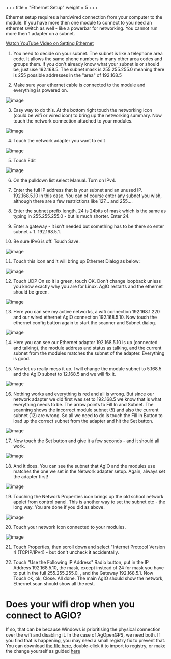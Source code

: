 +++
title = "Ethernet Setup"
weight = 5
+++

Ethernet setup requires a hardwired connection from your computer to the module. If you have more then one module to connect to you need an ethernet switch as well - like a powerbar for networking. You cannot run more then 1 adapter on a subnet. 

[Watch YouTube Video on Setting Ethernet](https://www.youtube.com/watch?v=kb54ZQuGYJE)

1. You need to decide on your subnet. The subnet is like a telephone area code. It allows the same phone numbers in many other area codes and groups them. If you don't already know what your subnet is or should be, just use 192.168.5. The subnet mask is 255.255.255.0 meaning there is 255 possible addresses in the "area" of 192.168.5

2. Make sure your ethernet cable is connected to the module and everything is powered on. 

![image](../img/ethernet-connected.png)

3. Easy way to do this. At the bottom right touch the networking icon (could be wifi or wired icon) to bring up the networking summary. Now touch the network connection attached to your modules. 

![image](../img/ethernet-settings.png)


4. Touch the network adapter you want to edit


![image](../img/ethernet-network-adapter.png)


5. Touch Edit


![image](../img/ethernet-adapter-settings.png)

6. On the pulldown list select Manual. Turn on IPv4. 

7. Enter the full IP address that is your subnet and an unused IP. 192.168.5.10 in this case. You can of course enter any subnet you wish, although there are a few restrictions like 127... and 255.... 

8. Enter the subnet prefix length. 24 is 24bits of mask which is the same as typing in 255.255.255.0 - but is much shorter. Enter 24.

9. Enter a gateway - it isn't needed but something has to be there so enter subnet + 1. 192.168.5.1.

10. Be sure IPv6 is off. Touch Save. 

![image](../img/agio-open-ethernet.png)


11. Touch this icon and it will bring up Ethernet Dialog as below:


![image](../img/agio-ethernet-configuration.png)


12. Touch UDP On so it is green, touch OK. Don't change loopback unless you know exactly why you are for Linux. AgIO restarts and the ethernet should be green. 


![image](../img/agio-ethernet-connected.png)

13. Here you can see my active networks, a wifi connection 192.168.1.220 and our wired ethernet AgIO connection 192.168.5.10. Now touch the ethernet config button again to start the scanner and Subnet dialog. 

![image](../img/agio-ethernet-subnet.png)

14. Here you can see our Ethernet adaptor 192.168.5.10 is up (connected and talking), the module address and status as talking, and the current subnet from the modules matches the subnet of the adapter. Everything is good. 

15. Now let us really mess it up. I will change the module subnet to 5.168.5 and the AgIO subnet to 12.168.5 and we will fix it. 

![image](../img/agio-ethernet-subnet-wrong.png)

16. Nothing works and everything is red and all is wrong. But since our network adapter we did first was set to 192.168.5 we know that is what everything needs to be. The arrow points to Fill In and Subnet. The scanning shows the incorrect module subnet (5) and also the current subnet (12) are wrong. So all we need to do is touch the Fill in Button to load up the correct subnet from the adapter and hit the Set button.

![image](../img/agio-ethernet-subnet-set.png)

17. Now touch the Set button and give it a few seconds - and it should all work. 

![image](../img/agio-ethernet-subnet-corrected.png)

18. And it does. You can see the subnet that AgIO and the modules use matches the one we set in the Network adapter setup. Again, always set the adapter first! 

![image](../img/agio-ethernet-subnet-windows-network.png)

19. Touching the Network Properties icon brings up the old school network applet from control panel. This is another way to set the subnet etc - the long way. You are done if you did as above. 

![image](../img/ethernet-adapters.png)

20. Touch your network icon connected to your modules. 

![image](../img/ethernet-ipv4-properties.png)

21. Touch Properties, then scroll down and select "Internet Protocol Version 4 (TCPIP/IPv4) - but don't uncheck it accidentally.

22. Touch "Use the Following IP Address" Radio button, put in the IP Address 192.168.5.10, the mask, except instead of 24 for mask you have to put in the full 255.255.255.0. , and the Gateway 192.168.5.1. Now Touch ok, ok, Close. All done. The main AgIO should show the network, Ethernet scan should show all the rest.  

# Does your wifi drop when you connect to AGIO?

If so, that can be because Windows is prioritising the physical connection over the wifi and disabling it. In the case of AgOpenGPS, we need both. If you find that is happening, you may need a small registry fix to prevent that. You can download [the file here](https://raw.githubusercontent.com/AgOpenGPS-Official/Boards/main/Misc/Network-Drop-Fix.reg), double-click it to import to registry, or make the change yourself as guided [here](https://discourse.agopengps.com/t/toughpad-book/399/110)
